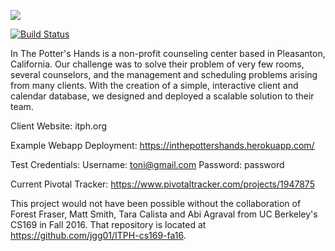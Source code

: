 <a href="https://codeclimate.com/github/jgg01/ITPH/"><img src="https://codeclimate.com/github/jgg01/ITPH/badges/gpa.svg" /></a>

[![Build Status](https://travis-ci.org/jgg01/ITPH.svg?branch=master)](https://travis-ci.org/jgg01/ITPH)

In The Potter's Hands is a non-profit counseling center based in Pleasanton, California. Our challenge was to solve their problem of very few rooms, several counselors, and the management and scheduling problems arising from many clients. With the creation of a simple, interactive client and calendar database, we designed and deployed a scalable solution to their team.

Client Website:
itph.org

Example Webapp Deployment:
https://inthepottershands.herokuapp.com/

Test Credentials:
Username: toni@gmail.com
Password: password

Current Pivotal Tracker:
https://www.pivotaltracker.com/projects/1947875

This project would not have been possible without the collaboration of Forest Fraser, Matt Smith, Tara Calista and Abi Agraval from UC Berkeley's CS169 in Fall 2016. That repository is located at https://github.com/jgg01/ITPH-cs169-fa16.

